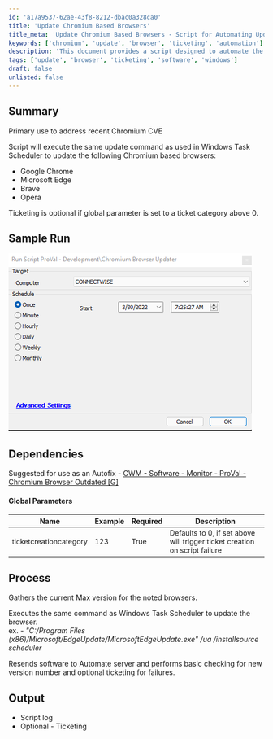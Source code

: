 ```yaml
---
id: 'a17a9537-62ae-43f8-8212-dbac0a328ca0'
title: 'Update Chromium Based Browsers'
title_meta: 'Update Chromium Based Browsers - Script for Automating Updates'
keywords: ['chromium', 'update', 'browser', 'ticketing', 'automation']
description: 'This document provides a script designed to automate the update process for Chromium-based browsers including Google Chrome, Microsoft Edge, Brave, and Opera. The script can optionally create tickets for failures, enhancing maintenance workflows.'
tags: ['update', 'browser', 'ticketing', 'software', 'windows']
draft: false
unlisted: false
---
```

## Summary

Primary use to address recent Chromium CVE

Script will execute the same update command as used in Windows Task Scheduler to update the following Chromium based browsers:

- Google Chrome
- Microsoft Edge
- Brave
- Opera

Ticketing is optional if global parameter is set to a ticket category above 0.

## Sample Run

![Sample Run](../../../static/img/Chromium-Browser-Update/image_1.png)

## Dependencies

Suggested for use as an Autofix - [CWM - Software - Monitor - ProVal - Chromium Browser Outdated [G]](https://proval.itglue.com/DOC-5078775-9595565)

#### Global Parameters

| Name                    | Example | Required | Description                                                             |
|-------------------------|---------|----------|-------------------------------------------------------------------------|
| ticketcreationcategory   | 123     | True     | Defaults to 0, if set above will trigger ticket creation on script failure |

## Process

Gathers the current Max version for the noted browsers.

Executes the same command as Windows Task Scheduler to update the browser.  
ex. - *"C:/Program Files (x86)/Microsoft/EdgeUpdate/MicrosoftEdgeUpdate.exe" /ua /installsource scheduler*

Resends software to Automate server and performs basic checking for new version number and optional ticketing for failures.

## Output

- Script log
- Optional - Ticketing






